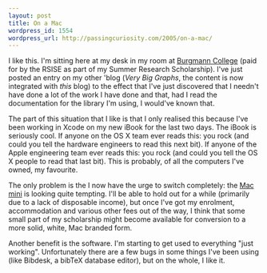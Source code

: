 ```yaml
--- 
layout: post
title: On a Mac
wordpress_id: 1554
wordpress_url: http://passingcuriosity.com/2005/on-a-mac/
---
```


I like this. I'm sitting here at my desk in my room at [Burgmann College][1]
(paid for by the RSISE as part of my Summer Research Scholarship). I've just
posted an entry on my other 'blog (*Very Big Graphs*, the content is now
integrated with *this* blog) to the effect that I've just discovered that I
needn't have done a lot of the work I have done and that, had I read the
documentation for the library I'm using, I would've known that.

[1]: http://burgmann.anu.edu.au/ "Burgmann College: The Place To Be"

The part of this situation that I like is that I only realised this because
I've been working in Xcode on my new iBook for the last two days. The iBook is
seriously cool. If anyone on the OS X team ever reads this: you rock (and
could you tell the hardware engineers to read this next bit). If anyone of the
Apple engineering team ever reads this: you rock (and could you tell the OS X
people to read that last bit). This is probably, of all the computers I've
owned, my favourite.

The only problem is the I now have the urge to switch completely: the [Mac
mini](http://apple.com.au/macmini/) is looking quite tempting. I'll be able to
hold out for a while (primarily due to a lack of disposable income), but once
I've got my enrolment, accommodation and various other fees out of the way, I
think that some small part of my scholarship might become available for
conversion to a more solid, white, Mac branded form.

Another benefit is the software. I'm starting to get used to everything "just
working". Unfortunately there are a few bugs in some things I've been using
(like Bibdesk, a bibTeX database editor), but on the whole, I like it.
